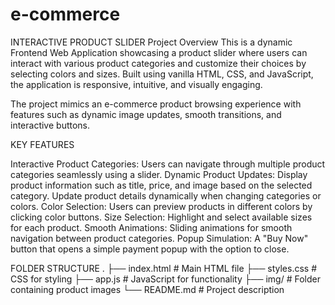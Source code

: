 # e-commerce

INTERACTIVE PRODUCT SLIDER
Project Overview
This is a dynamic Frontend Web Application showcasing a product slider where users can interact with various product categories and customize their choices by selecting colors and sizes. Built using vanilla HTML, CSS, and JavaScript, the application is responsive, intuitive, and visually engaging.

The project mimics an e-commerce product browsing experience with features such as dynamic image updates, smooth transitions, and interactive buttons.



KEY FEATURES

Interactive Product Categories: Users can navigate through multiple product categories seamlessly using a slider.
Dynamic Product Updates:
Display product information such as title, price, and image based on the selected category.
Update product details dynamically when changing categories or colors.
Color Selection: Users can preview products in different colors by clicking color buttons.
Size Selection: Highlight and select available sizes for each product.
Smooth Animations: Sliding animations for smooth navigation between product categories.
Popup Simulation: A "Buy Now" button that opens a simple payment popup with the option to close.

FOLDER STRUCTURE
.
├── index.html          # Main HTML file
├── styles.css          # CSS for styling
├── app.js           # JavaScript for functionality
├── img/                # Folder containing product images
└── README.md           # Project description
